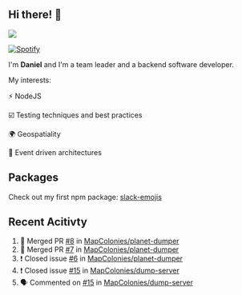 ## Hi there! 👋

<p>
  <img src="https://github-readme-stats.vercel.app/api?username=syncush&theme=tokyonight">
</p>

[![Spotify](https://novatorem-rust.vercel.app/api/spotify)](https://open.spotify.com/user/syncush)

I'm **Daniel** and I'm a team leader and a backend software developer.

My interests:

⚡ NodeJS

☑️ Testing techniques and best practices

🌍 Geospatiality

🧠 Event driven architectures

## Packages
Check out my first npm package: [slack-emojis](https://www.npmjs.com/package/slack-emojis)

## Recent Acitivty
<!--START_SECTION:activity-->
1. 🎉 Merged PR [#8](https://github.com/MapColonies/planet-dumper/pull/8) in [MapColonies/planet-dumper](https://github.com/MapColonies/planet-dumper)
2. 🎉 Merged PR [#7](https://github.com/MapColonies/planet-dumper/pull/7) in [MapColonies/planet-dumper](https://github.com/MapColonies/planet-dumper)
3. ❗️ Closed issue [#6](https://github.com/MapColonies/planet-dumper/issues/6) in [MapColonies/planet-dumper](https://github.com/MapColonies/planet-dumper)
4. ❗️ Closed issue [#15](https://github.com/MapColonies/dump-server/issues/15) in [MapColonies/dump-server](https://github.com/MapColonies/dump-server)
5. 🗣 Commented on [#15](https://github.com/MapColonies/dump-server/issues/15) in [MapColonies/dump-server](https://github.com/MapColonies/dump-server)
<!--END_SECTION:activity-->
